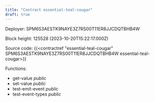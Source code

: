 ```yaml
---
title: "Contract essential-teal-cougar"
draft: true
---
```

Deployer: SPM6S3AESTK9NAYE3Z7RS00T11ER8JJCDQTBHB4W


 



Block height: 125528 (2023-10-20T15:22:17.000Z)

Source code: {{<contractref "essential-teal-cougar" SPM6S3AESTK9NAYE3Z7RS00T11ER8JJCDQTBHB4W essential-teal-cougar>}}

Functions:

* get-value _public_
* set-value _public_
* test-emit-event _public_
* test-event-types _public_
